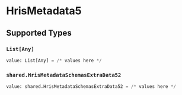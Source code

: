 # HrisMetadata5


## Supported Types

### `List[Any]`

```python
value: List[Any] = /* values here */
```

### `shared.HrisMetadataSchemasExtraData52`

```python
value: shared.HrisMetadataSchemasExtraData52 = /* values here */
```


